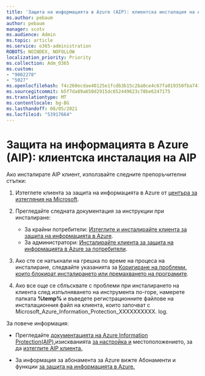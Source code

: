 ```yaml
---
title: 'Защита на информацията в Azure (AIP): клиентска инсталация на AIP'
ms.author: pebaum
author: pebaum
manager: scotv
ms.audience: Admin
ms.topic: article
ms.service: o365-administration
ROBOTS: NOINDEX, NOFOLLOW
localization_priority: Priority
ms.collection: Adm_O365
ms.custom:
- "9002278"
- "5027"
ms.openlocfilehash: f4c260ecdae40125e1fcdb3b15c2ba0ce4c67fa019350fba7413d9db9b53d070
ms.sourcegitcommit: b5f7da89a650d2915dc652449623c78be6247175
ms.translationtype: MT
ms.contentlocale: bg-BG
ms.lasthandoff: 08/05/2021
ms.locfileid: "53917664"
---
```

# <a name="azure-information-protection-aip-client-installation"></a>Защита на информацията в Azure (AIP): клиентска инсталация на AIP

Ако инсталирате AIP клиент, използвайте следните препоръчителни стъпки:

1. Изтеглете клиента за защита на информацията в Azure от [центъра за изтегляния на Microsoft](https://www.microsoft.com/download/details.aspx?id=53018).

2. Прегледайте следната документация за инструкции при инсталиране:

    - За крайни потребители: [Изтеглите и инсталирайте клиента за защита на информацията в Azure](https://docs.microsoft.com/azure/information-protection/rms-client/install-client-app).
    - За администратори: [Инсталирайте клиента за защита на информацията в Azure за потребители](https://docs.microsoft.com/azure/information-protection/rms-client/client-admin-guide-install).

3. Ако сте се натъкнали на грешка по време на процеса на инсталиране, следвайте указанията за [Коригиране на проблеми, които блокират инсталирането или премахването на програмите](https://support.microsoft.com/help/17588/windows-fix-problems-that-block-programs-being-installed-or-removed).

4. Ако все още се сблъсквате с проблеми при инсталирането на клиента след изпълняването на инструмента по-горе, намерете папката **%temp%** и въведете регистрационните файлове на инсталационния файл на клиента, които започват с Microsoft_Azure_Information_Protection_XXXXXXXXXX. log.

За повече информация:

- Прегледайте [документацията на Azure Information Protection(AIP),](https://docs.microsoft.com/azure/information-protection/what-is-information-protection)изискванията [за настройка и](https://docs.microsoft.com/azure/information-protection/get-started/requirements) местоположението, за да [изтеглите AIP клиента.](https://www.microsoft.com/download/details.aspx?id=53018)

- За информация за абонамента за Azure вижте Абонаменти и функции [за защита на информацията в Azure.](https://azure.microsoft.com/pricing/details/information-protection)
